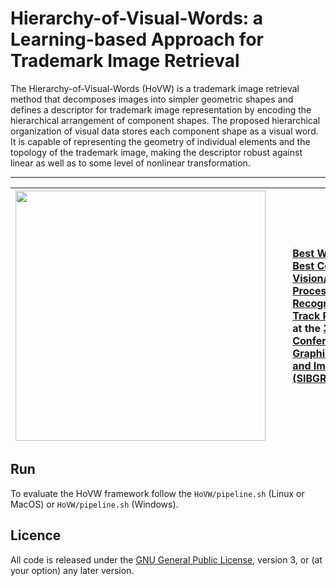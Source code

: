 # Hierarchy-of-Visual-Words: a Learning-based Approach for Trademark Image Retrieval
The Hierarchy-of-Visual-Words (HoVW) is a trademark image retrieval method that decomposes images into simpler geometric shapes and defines a descriptor for trademark image representation by encoding the hierarchical arrangement of component shapes. The proposed hierarchical organization of visual data stores each component shape as a visual word. It is capable of representing the geometry of individual elements and the topology of the trademark image, making the descriptor robust against linear as well as to some level of nonlinear transformation.

---

| <img src="docs/logo_sibgrapi.png" width="400"> | <ul style="list-style-type:none"><li>[Best Work Award]()</li><li>[Best Computer Vision/Image Processing/Pattern Recognition Main Track Paper Award]()</li><li>at the [32nd Conference on Graphics, Patterns and Images (SIBGRAPI) 2019](http://www.mat.puc-rio.br/sibgrapi2019/)</li></ul>
|:-:|:-|

## Run
To evaluate the HoVW framework follow the `HoVW/pipeline.sh` (Linux or MacOS) or `HoVW/pipeline.sh` (Windows).

## Licence
All code is released under the [GNU General Public License](https://www.gnu.org/licenses/), version 3, or (at your option) any later version.
